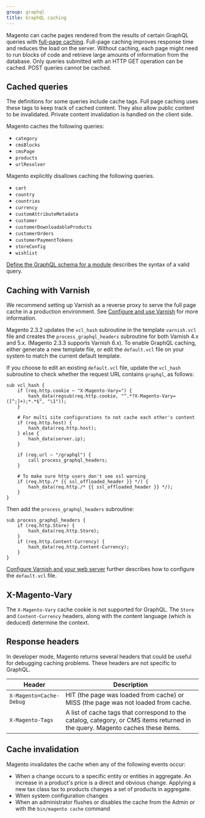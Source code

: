 ```yaml
---
group: graphql
title: GraphQL caching
---
```


Magento can cache pages rendered from the results of certain GraphQL queries with [full-page caching]({{page.baseurl}}/extension-dev-guide/cache/page-caching.html). Full-page caching improves response time and reduces the load on the server. Without caching, each page might need to run blocks of code and retrieve large amounts of information from the database. Only queries submitted with an HTTP GET operation can be cached. POST queries cannot be cached.

## Cached queries

The definitions for some queries include cache tags. Full page caching uses these tags to keep track of cached content. They also allow public content to be invalidated. Private content invalidation is handled on the client side.

Magento caches the following queries:

* `category`
* `cmsBlocks`
* `cmsPage`
* `products`
* `urlResolver`

Magento explicitly disallows caching the following queries.

* `cart`
* `country`
* `countries`
* `currency`
* `customAttributeMetadata`
* `customer`
* `customerDownloadableProducts`
* `customerOrders`
* `customerPaymentTokens`
* `storeConfig`
* `wishlist`

[Define the GraphQL schema for a module]({{page.baseurl}}/graphql/develop/create-graphqls-file.html) describes the syntax of a valid query.

## Caching with Varnish

We recommend setting up Varnish as a reverse proxy to serve the full page cache in a production environment. See [Configure and use Varnish]({{page.baseurl}}/config-guide/varnish/config-varnish.html) for more information.

Magento 2.3.2 updates the `vcl_hash` subroutine in the template `varnish.vcl` file and creates the `process_graphql_headers` subroutine for both Varnish 4.x and 5.x. (Magento 2.3.3 supports Varnish 6.x). To enable GraphQL caching, either generate a new template file, or edit the `default.vcl` file on your system to match the current default template.

If you choose to edit an existing `default.vcl` file, update the `vcl_hash` subroutine to check whether the request URL contains `graphql`, as follows:

```text
sub vcl_hash {
    if (req.http.cookie ~ "X-Magento-Vary=") {
        hash_data(regsub(req.http.cookie, "^.*?X-Magento-Vary=([^;]+);*.*$", "\1"));
    }

    # For multi site configurations to not cache each other's content
    if (req.http.host) {
        hash_data(req.http.host);
    } else {
        hash_data(server.ip);
    }

    if (req.url ~ "/graphql") {
        call process_graphql_headers;
    }

    # To make sure http users don't see ssl warning
    if (req.http./* {{ ssl_offloaded_header }} */) {
        hash_data(req.http./* {{ ssl_offloaded_header }} */);
    }
}
```

Then add the `process_graphql_headers` subroutine:

```text
sub process_graphql_headers {
    if (req.http.Store) {
        hash_data(req.http.Store);
    }
    if (req.http.Content-Currency) {
        hash_data(req.http.Content-Currency);
    }
}
```

[Configure Varnish and your web server]({{page.baseurl}}/config-guide/varnish/config-varnish-configure.html) further describes how to configure the `default.vcl` file.

## X-Magento-Vary 
The `X-Magento-Vary` cache cookie is not supported for GraphQL. The `Store` and `Content-Currency`  headers, along with the content language (which is deduced) determine the context.

## Response headers

In developer mode, Magento returns several headers that could be useful for debugging caching problems. These headers are not specific to GraphQL.

Header | Description
--- |---
`X-Magento=Cache-Debug` | HIT (the page was loaded from cache) or MISS (the page was not loaded from cache.
`X-Magento-Tags` | A list of cache tags that correspond to the catalog, category, or CMS items returned in the query. Magento caches these items.

## Cache invalidation

Magento invalidates the cache when any of the following events occur:

* When a change occurs to a specific entity or entities in aggregate. An increase in a product's price is a direct and obvious change. Applying a new tax class tax to products changes a set of products in aggregate.
* When system configuration changes
* When an administrator flushes or disables the cache from the Admin or with the `bin/magento cache` command
